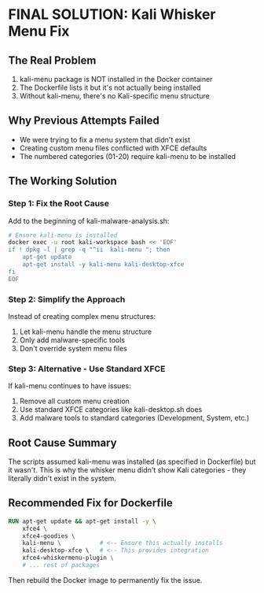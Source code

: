# FINAL SOLUTION: Kali Whisker Menu Fix

## The Real Problem
1. kali-menu package is NOT installed in the Docker container
2. The Dockerfile lists it but it's not actually being installed
3. Without kali-menu, there's no Kali-specific menu structure

## Why Previous Attempts Failed
- We were trying to fix a menu system that didn't exist
- Creating custom menu files conflicted with XFCE defaults
- The numbered categories (01-20) require kali-menu to be installed

## The Working Solution

### Step 1: Fix the Root Cause
Add to the beginning of kali-malware-analysis.sh:

```bash
# Ensure kali-menu is installed
docker exec -u root kali-workspace bash << 'EOF'
if ! dpkg -l | grep -q "^ii  kali-menu "; then
    apt-get update
    apt-get install -y kali-menu kali-desktop-xfce
fi
EOF
```

### Step 2: Simplify the Approach
Instead of creating complex menu structures:
1. Let kali-menu handle the menu structure
2. Only add malware-specific tools
3. Don't override system menu files

### Step 3: Alternative - Use Standard XFCE
If kali-menu continues to have issues:
1. Remove all custom menu creation
2. Use standard XFCE categories like kali-desktop.sh does
3. Add malware tools to standard categories (Development, System, etc.)

## Root Cause Summary
The scripts assumed kali-menu was installed (as specified in Dockerfile) but it wasn't. This is why the whisker menu didn't show Kali categories - they literally didn't exist in the system.

## Recommended Fix for Dockerfile
```dockerfile
RUN apt-get update && apt-get install -y \
    xfce4 \
    xfce4-goodies \
    kali-menu \           # <-- Ensure this actually installs
    kali-desktop-xfce \   # <-- This provides integration
    xfce4-whiskermenu-plugin \
    # ... rest of packages
```

Then rebuild the Docker image to permanently fix the issue.